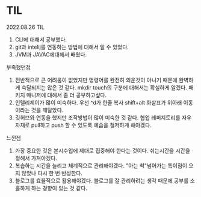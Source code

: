 # TIL

2022.08.26 TIL
1) CLI에 대해서 공부했다.
2) git과 intelij를 연동하는 방법에 대해서 알 수 있었다.
3) JVM과 JAVAC에대해서 배웠다.

부족했던점

1. 전반적으로 큰 어려움이 없었지만 명령어를 완전히 외운것이 아니기 때문에 
완벽하게 숙달되지는 않은 것 같다. mkdir touch의 구분에 대해서는 확실하게 알겠다.
패키지 매니저에 대해서 좀 더 공부하고싶다. 
2. 인텔리제이가 많이 미숙하다. 
우선 ^d가 한줄 복사 shift+alt 화살표가 위아래 이동이라는 것을 깨달았다.
3. 깃허브와 연동을 했지만 조작방법이 많이 미숙한 것 같다. 협업 레퍼지토리를 
자유자재로 pull하고 push 할 수 있도록 예습을 철저하게 해야겠다.

느낀점
1. 가장 중요한 것은 본시수업에 제대로 집중해야 한다는 것이다.
쉬는시간을 시간을 정해서 가져야겠다.
2. 복습하는 시간을 늘리고 체계적으로 관리해야겠다. 
"아는 척"넘어가는 특이점이 오지 않았나 다시 한 번 반성한다.
3. 블로그를 효율적으로 활용해야겠다. 블로그를 잘 관리하려는 생각 때문에 
공부를 소홀하게 하는 경향이 있는 것 같다. 
